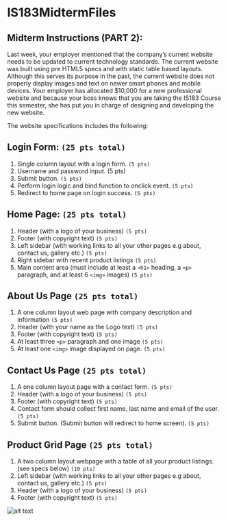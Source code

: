# IS183MidtermFiles

## Midterm Instructions (PART 2): 
Last week, your employer mentioned that the company’s current website needs to be updated to current technology standards. The current website was built using pre HTML5 specs and with static table based layouts. Although this serves its purpose in the past, the current website does not properly display images and text on newer smart phones and mobile devices. Your employer has allocated $10,000 for a new professional website and because your boss knows that you are taking the IS183 Course this semester, she has put you in charge of designing and developing the new website.


The website specifications includes the following:

## Login Form: `(25 pts total)`
1. Single column layout with a login form. `(5 pts)`
2. Username and password input. (5 pts)
3. Submit button. `(5 pts)`
4. Perform login logic and bind function to onclick event. `(5 pts)`
5. Redirect to home page on login success. `(5 pts)`

## Home Page:  `(25 pts total)`
1. Header (with a logo of your business) `(5 pts)`
2. Footer (with copyright text) `(5 pts)`
3. Left sidebar (with working links to all your other pages e.g about, contact us, gallery etc.) `(5 pts)`
4. Right sidebar with recent product listings `(5 pts)`
5. Main content area (must include at least a `<h1>` heading, a `<p>` paragraph, and at least 6 `<img>` images) `(5 pts)`

## About Us Page  `(25 pts total)`
1. A one column layout web page with company description and information `(5 pts)`
2. Header (with your name as the Logo text) `(5 pts)`
3. Footer (with copyright text) `(5 pts)`
4. At least three `<p>` paragraph and one image `(5 pts)`
5. At least one `<img>` image displayed on page.  `(5 pts)`

## Contact Us Page  `(25 pts total)`
1. A one column layout page with a contact form.  `(5 pts)`
2. Header (with a logo of your business) `(5 pts)`
3. Footer (with copyright text) `(5 pts)`
4. Contact form should collect first name, last name and email of the user. `(5 pts)`
5. Submit button. (Submit button will redirect to home screen). `(5 pts)`

## Product Grid Page  `(25 pts total)`
1. A two column layout webpage with a table of all your product listings. (see specs below) `(10 pts)`
2. Left sidebar (with working links to all your other pages e.g about, contact us, gallery etc.) `(5 pts)`
3. Header (with a logo of your business) `(5 pts)`
4. Footer (with copyright text) `(5 pts)`


![alt text](./images/product_grid.jpg)


